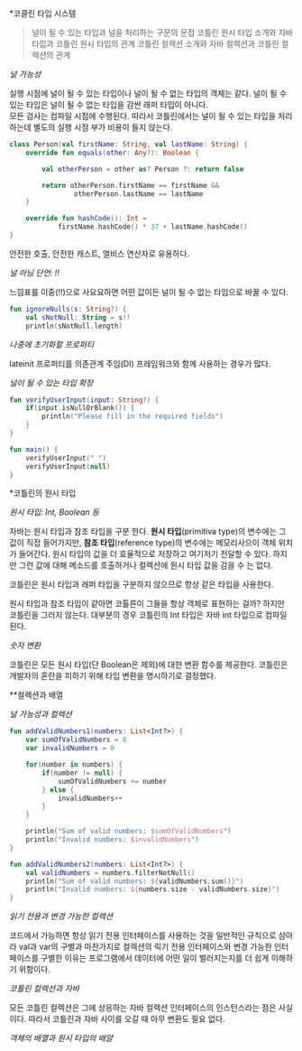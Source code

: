 *코클린 타입 시스템

>널이 될 수 있는 타입과 널을 처리하는 구문의 문접
>코틀린 원시 타입 소개와 자바 타입과 코틀린 원시 타입의 관계
>코틀린 컬렉션 소개와 자바 컬렉션과 코틀린 컬렉션의 관계

*널 가능성*

실행 시점에 널이 될 수 있는 타입이나 널이 될 수 없는 타입의 객체는 같다. 널이 될 수 있는 타입은 널이 될 수 없는 타입을 감싼 래퍼 타입이 아니다.<br>
모든 검사는 컴파일 시점에 수행된다. 따라서 코틀린에서는 널이 될 수 있는 타입을 처리하는데 별도의 실행 시점 부가 비용이 들지 않는다.


```kotlin
class Person(val firstName: String, val lastName: String) {
    override fun equals(other: Any?): Boolean {

        val otherPerson = other as? Person ?: return false

        return otherPerson.firstName == firstName &&
                otherPerson.lastName == lastName
    }

    override fun hashCode(): Int =
            firstName.hashCode() * 37 + lastName.hashCode()
}
```

안전한 호출, 안전한 캐스트, 엘비스 연산자로 유용하다.

*널 아님 단언: !!*

느낌표를 이중(!!)으로 사요요하면 어떤 값이든 널이 될 수 없는 타임으로 바꿀 수 있다.

```kotlin
fun ignoreNulls(s: String?) {
    val sNotNull: String = s!!
    println(sNotNull.length)
```

*나중에 초기화할 프로퍼티*

lateinit 프로퍼티를 의존관계 주임(DI) 프레임워크와 함께 사용하는 경우가 많다.

*널이 될 수 있는 타입 확장*

```kotlin
fun verifyUserInput(input: String?) {
    if(input.isNullOrBlank()) {
        println("Please fill in the required fields")
    }
}

fun main() {
    verifyUserInput(" ")
    verifyUserInput(null)
}

```

*코틀린의 원시 타입

*원시 타입: Int, Boolean 등*

자바는 원시 타입과 참조 타입을 구분 한다. **원시 타입**(primitiva type)의 변수에는 그 값이 직접 들어가지만, **참조 타입**(reference type)의 변수에는 메모리사으이 객체 위치가 들어간다.
원시 타입의 값을 더 효율적으로 저장하고 여기저기 전달할 수 있다. 하지만 그런 값에 대해 메소드를 호출하거나 컬렉션에 원시 타입 값을 감을 수 는 없다.

코틀린은 원시 타입과 래퍼 타입을 구분하지 않으므로 항상 같은 타입을 사용한다.

원시 타입과 참조 타입이 같아면 코톨른이 그들을 항상 객체로 표현하는 걸까? 하지만 코틀린을 그러지 않는다. 대부분의 경우 코틀린의 Int 타입은 자바 int 타입으로 컴파일 된다.

*숫자 변환*

코틀린은 모든 원시 타입(단 Boolean은 제외)에 대한 변환 함수를 제공한다.
코틀린은 개발자의 혼란을 피하기 위해 타입 변환을 명시하기로 결정했다.


**컬렉션과 배열

*널 가능성과 컬렉션*

```kotlin
fun addValidNumbers1(numbers: List<Int?>) {
    var sumOfValidNumbers = 0
    var invalidNumbers = 0

    for(number in numbers) {
        if(number != null) {
            sumOfValidNumbers += number
        } else {
            invalidNumbers++
        }
    }

    println("Sum of valid numbers: $sumOfValidNumbers")
    println("Invalid numbers: $invalidNumbers")
}

fun addValidNumbers2(numbers: List<Int?>) {
    val validNumbers = numbers.filterNotNull()
    println("Sum of valid numbers: ${validNumbers.sum()}")
    println("Invalid numbers: ${numbers.size - validNumbers.size}")
}
```

*읽기 전용과 변경 가능한 컬렉션*

코드에서 가능하면 항상 읽기 전용 인터페이스를 사용하는 것을 일반적인 규칙으로 삼아라
val과 var의 구별과 마찬가지로 컬렉션의 릭기 전용 인터페이스와 변경 가능한 인터페이스를 구별한 이유는 프로그램에서 데이터에 어떤 일이 벌러지는지를 더 쉽게 이해하기 위함이다.

*코틀린 컬렉션과 자바*

모든 코틀린 컬렉션은 그에 상응하는 자바 컬렉션 인터페이스의 인스턴스라는 점은 사실이다. 따라서 코틀린과 자바 사이를 오갈 때 아무 변환도 필요 없다.

*객체의 배열과 원시 타입의 배얄*




